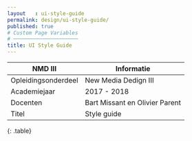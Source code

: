 ```yaml
---
layout   : ui-style-guide
permalink: design/ui-style-guide/
published: true
# Custom Page Variables
# ─────────────────────
title: UI Style Guide
---
```

NMD III                 | Informatie
------                  | ------ |
Opleidingsonderdeel     | New Media Dedign III |
Academiejaar            | 2017 - 2018 |
Docenten                | Bart Missant en Olivier Parent|
Titel                   | Style guide |
{: .table} 

